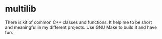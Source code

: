 # multilib
There is kit of common C++ classes and functions. It help me to be short and meaningful in my different projects. Use GNU Make to build it and have fun.
